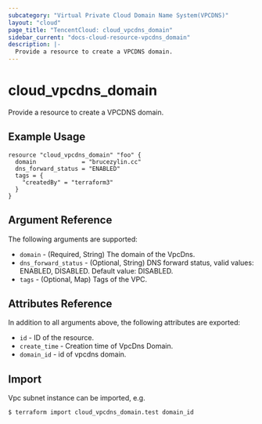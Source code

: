 ```yaml
---
subcategory: "Virtual Private Cloud Domain Name System(VPCDNS)"
layout: "cloud"
page_title: "TencentCloud: cloud_vpcdns_domain"
sidebar_current: "docs-cloud-resource-vpcdns_domain"
description: |-
  Provide a resource to create a VPCDNS domain.
---
```


# cloud_vpcdns_domain

Provide a resource to create a VPCDNS domain.

## Example Usage

```hcl
resource "cloud_vpcdns_domain" "foo" {
  domain             = "brucezylin.cc"
  dns_forward_status = "ENABLED"
  tags = {
    "createdBy" = "terraform3"
  }
}
```

## Argument Reference

The following arguments are supported:

* `domain` - (Required, String) The domain of the VpcDns.
* `dns_forward_status` - (Optional, String) DNS forward status, valid values: ENABLED, DISABLED. Default value: DISABLED.
* `tags` - (Optional, Map) Tags of the VPC.

## Attributes Reference

In addition to all arguments above, the following attributes are exported:

* `id` - ID of the resource.
* `create_time` - Creation time of VpcDns Domain.
* `domain_id` - id of vpcdns domain.


## Import

Vpc subnet instance can be imported, e.g.

```
$ terraform import cloud_vpcdns_domain.test domain_id
```

